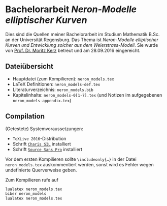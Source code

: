 # Bachelorarbeit *Neron-Modelle elliptischer Kurven*
Dies sind die Quellen meiner Bachelorarbeit im Studium Mathematik
B.Sc. an der Universität Regensburg.
Das Thema ist *Neron-Modelle elliptischer Kurven und Entwicklung
solcher aus dem Weierstrass-Modell*.
Sie wurde von [Prof. Dr. Moritz Kerz](http://www.mathematik.uni-regensburg.de/kerz/) betreut
und am 28.09.2016 eingereicht.

## Dateiübersicht
- Hauptdatei (zum Kompilieren): `neron_models.tex`
- LaTeX Definitionen: `neron_models-def.tex`
- Literaturverzeichnis: `neron_models.bib`
- Kapitelinhalte: `neron_models-0[1-7].tex` 
  (und Notizen im aufgegebenen `neron_models-appendix.tex`)

## Compilation
(Getestete) Systemvoraussetzungen:
- `TeXLive 2016`-Distribution
- Schrift [`Charis SIL`](http://software.sil.org/charis/) installiert
- Schrift [`Source Sans Pro`](http://software.sil.org/charis/) installiert

Vor dem ersten Kompilieren sollte `\includeonly{…}` in der Datei
`neron_models.tex` auskommentiert werden, sonst wird es Fehler wegen
undefinierte Querverweise geben.

Zum Kompilieren rufe auf

```bash
lualatex neron_models.tex
biber neron_models
lualatex neron_models.tex
```

